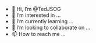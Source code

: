 - 👋 Hi, I’m @TedJSOG
- 👀 I’m interested in ...
- 🌱 I’m currently learning ...
- 💞️ I’m looking to collaborate on ...
- 📫 How to reach me ...

<!---
TedJSOG/TedJSOG is a ✨ special ✨ repository because its `README.md` (this file) appears on your GitHub profile.
You can click the Preview link to take a look at your changes.
--->
